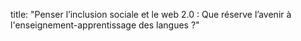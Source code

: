 title: "Penser l’inclusion sociale et le web 2.0 : Que réserve l’avenir à l'enseignement-apprentissage des langues ?"